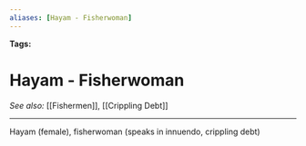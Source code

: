 ```yaml
---
aliases: [Hayam - Fisherwoman]
---
```


**Tags:** 
# Hayam - Fisherwoman
*See also:* [[Fishermen]], [[Crippling Debt]]
___
Hayam (female), fisherwoman (speaks in innuendo, crippling debt)